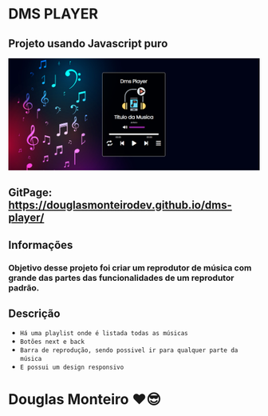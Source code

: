 # DMS PLAYER

## Projeto usando Javascript puro

<p align="center">
      <img src="assets/preview/home_preview.png">
</p>

## GitPage: https://douglasmonteirodev.github.io/dms-player/

## Informações

### Objetivo desse projeto foi criar um reprodutor de música com grande das partes das funcionalidades de um reprodutor padrão.

## Descrição

- `Há uma playlist onde é listada todas as músicas`
- `Botões next e back`
- `Barra de reprodução, sendo possivel ir para qualquer parte da música`
- `E possui um design responsivo`


# Douglas Monteiro ❤😎

